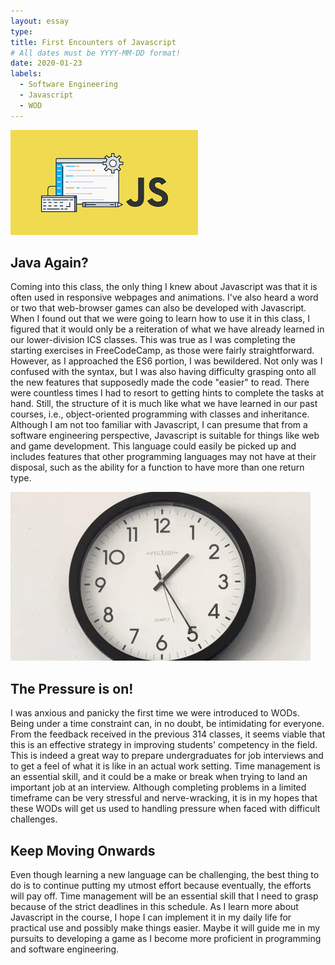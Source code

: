 ```yaml
---
layout: essay
type: 
title: First Encounters of Javascript  
# All dates must be YYYY-MM-DD format!
date: 2020-01-23
labels:
  - Software Engineering
  - Javascript
  - WOD
---
```

<img class="ui medium floated image" src="../images/javascript.png">

## Java Again?
Coming into this class, the only thing I knew about Javascript was that it is often used in responsive webpages and animations. I've also heard a word or two that web-browser games can also be developed with Javascript. When I found out that we were going to learn how to use it in this class, I figured that it would only be a reiteration of what we have already learned in our lower-division ICS classes. This was true as I was completing the starting exercises in FreeCodeCamp, as those were fairly straightforward. However, as I approached the ES6 portion, I was bewildered. Not only was I confused with the syntax, but I was also having difficulty grasping onto all the new features that supposedly made the code "easier" to read. There were countless times I had to resort to getting hints to complete the tasks at hand. Still, the structure of it is much like what we have learned in our past courses, i.e., object-oriented programming with classes and inheritance. Although I am not too familiar with Javascript, I can presume that from a software engineering perspective, Javascript is suitable for things like web and game development. This language could easily be picked up and includes features that other programming languages may not have at their disposal, such as the ability for a function to have more than one return type.

<img class="ui medium right floated image" src="../images/clocktick.gif">

## The Pressure is on!
I was anxious and panicky the first time we were introduced to WODs. Being under a time constraint can, in no doubt, be intimidating for everyone. From the feedback received in the previous 314 classes, it seems viable that this is an effective strategy in improving students' competency in the field. This is indeed a great way to prepare undergraduates for job interviews and to get a feel of what it is like in an actual work setting. Time management is an essential skill, and it could be a make or break when trying to land an important job at an interview. Although completing problems in a limited timeframe can be very stressful and nerve-wracking, it is in my hopes that these WODs will get us used to handling pressure when faced with difficult challenges. 

## Keep Moving Onwards
Even though learning a new language can be challenging, the best thing to do is to continue putting my utmost effort because eventually, the efforts will pay off. Time management will be an essential skill that I need to grasp because of the strict deadlines in this schedule. As I learn more about Javascript in the course, I hope I can implement it in my daily life for practical use and possibly make things easier. Maybe it will guide me in my pursuits to developing a game as I become more proficient in programming and software engineering.
